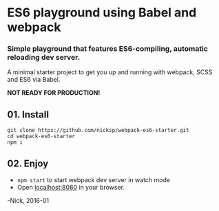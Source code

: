 # ES6 playground using Babel and webpack

### Simple playground that features ES6-compiling, automatic reloading dev server.

A minimal starter project to get you up and running with webpack, SCSS and ES6 via Babel.

**NOT READY FOR PRODUCTION!**

## 01. Install

```
git clone https://github.com/nicksp/webpack-es6-starter.git
cd webpack-es6-starter
npm i
```

## 02. Enjoy

- `npm start` to start webpack dev server in watch mode
- Open [localhost:8080](http://localhost:8080/) in your browser.

-Nick, 2016-01

